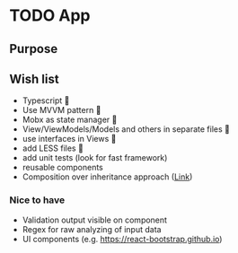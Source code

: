 # TODO App

## Purpose

## Wish list

* Typescript :green_heart:
* Use MVVM pattern :green_heart:
* Mobx as state manager :green_heart:
* View/ViewModels/Models and others in separate files :green_heart:
* use interfaces in Views :green_heart:
* add LESS files :green_heart:
* add unit tests (look for fast framework)
* reusable components
* Composition over inheritance approach ([Link](https://en.wikipedia.org/wiki/Composition_over_inheritance "Composition over inheritance"))

### Nice to have

* Validation output visible on component
* Regex for raw analyzing of input data
* UI components (e.g. https://react-bootstrap.github.io)